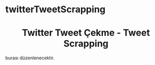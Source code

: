 # twitterTweetScrapping
<h1 align="center">Twitter Tweet Çekme - Tweet Scrapping</h1>
burası düzenlenecektir.
